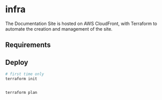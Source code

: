 # infra

The Documentation Site is hosted on AWS CloudFront, with Terraform to automate the creation and management
of the site.

## Requirements

## Deploy

```bash
# first time only 
terraform init


terraform plan
```

